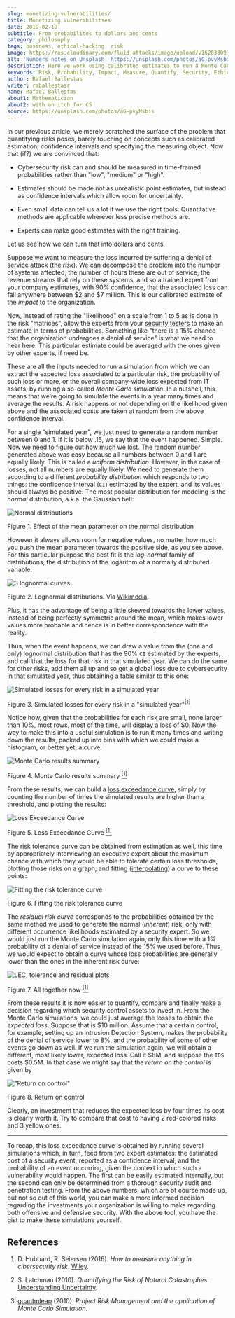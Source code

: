 ```yaml
---
slug: monetizing-vulnerabilities/
title: Monetizing Vulnerabilities
date: 2019-02-19
subtitle: From probabilites to dollars and cents
category: philosophy
tags: business, ethical-hacking, risk
image: https://res.cloudinary.com/fluid-attacks/image/upload/v1620330938/blog/monetizing-vulnerabilities/cover_d77gqi.webp
alt: 'Numbers notes on Unsplash: https://unsplash.com/photos/aG-pvyMsbis'
description: Here we work using calibrated estimates to run a Monte Carlo simulation to obtain the expected losses and the loss exceedance curve for different scenarios.
keywords: Risk, Probability, Impact, Measure, Quantify, Security, Ethical Hacking, Pentesting
author: Rafael Ballestas
writer: raballestasr
name: Rafael Ballestas
about1: Mathematician
about2: with an itch for CS
source: https://unsplash.com/photos/aG-pvyMsbis
---
```


In our previous article, we merely scratched the surface of the problem
that quantifying risks poses, barely touching on concepts such as
calibrated estimation, confidence intervals and specifying the measuring
object. Now that (if?) we are convinced that:

- Cybersecurity risk can and should be measured in time-framed
  probabilities rather than "low", "medium" or "high".

- Estimates should be made not as unrealistic point estimates, but
  instead as confidence intervals which allow room for uncertainty.

- Even small data can tell us a lot if we use the right tools.
  Quantitative methods are applicable wherever less precise methods
  are.

- Experts can make good estimates with the right training.

Let us see how we can turn that into dollars and cents.

Suppose we want to measure the loss incurred by suffering a denial of
service attack (the *risk*). We can decompose the problem into the
number of systems affected, the number of hours these are out of
service, the revenue streams that rely on these systems, and so a
trained expert from your company estimates, with 90% confidence, that
the associated loss can fall anywhere between $2 and $7 million. This is
our calibrated estimate of the *impact* to the organization.

Now, instead of rating the "likelihood" on a scale from 1 to 5 as is
done in the risk "matrices", allow the experts from your [security
testers](../../) to make an estimate in terms of probabilities.
Something like "there is a 15% chance that the organization undergoes a
denial of service" is what we need to hear here. This particular
estimate could be averaged with the ones given by other experts, if need
be.

These are all the inputs needed to run a simulation from which we can
extract the expected loss associated to a particular risk, the
probability of such loss or more, or the overall company-wide loss
expected from IT assets, by running a so-called *Monte Carlo
simulation*. In a nutshell, this means that we’re going to simulate the
events in a year many times and average the results. A risk happens or
not depending on the likelihood given above and the associated costs are
taken at random from the above confidence interval.

For a single "simulated year", we just need to generate a random number
between 0 and 1. If it is below .15, we say that the event happened.
Simple. Now we need to figure out how much we lost. The random number
generated above was easy because all numbers between 0 and 1 are equally
likely. This is called a *uniform distribution*. However, in the case of
losses, not all numbers are equally likely. We need to generate them
according to a different *probability distribution* which responds to
two things: the confidence interval (`CI`) estimated by the expert, and
its values should always be positive. The most popular distribution for
modeling is the *normal* distribution, a.k.a. the Gaussian bell:

<div class="imgblock">

![Normal distributions](https://res.cloudinary.com/fluid-attacks/image/upload/v1620330937/blog/monetizing-vulnerabilities/normal-distribution_m8ucds.webp)

<div class="title">

Figure 1. Effect of the mean parameter on the normal distribution

</div>

</div>

However it always allows room for negative values, no matter how much
you push the mean parameter towards the positive side, as you see above.
For this particular purpose the best fit is the *log-normal* family of
distributions, the distribution of the logarithm of a normally
distributed variable.

<div class="imgblock">

![3 lognormal curves](https://res.cloudinary.com/fluid-attacks/image/upload/v1620330935/blog/monetizing-vulnerabilities/lognormal-curves_yscml3.webp)

<div class="title">

Figure 2. Lognormal distributions.
Via [Wikimedia](https://commons.wikimedia.org/wiki/File:PDF-log_normal_distributions.svg).

</div>

</div>

Plus, it has the advantage of being a little skewed towards the lower
values, instead of being perfectly symmetric around the mean, which
makes lower values more probable and hence is in better correspondence
with the reality.

Thus, when the event happens, we can draw a value from the (one and
only) lognormal distribution that has the 90% `CI` estimated by the
experts, and call that the loss for that risk in that simulated year. We
can do the same for other risks, add them all up and so get a global
loss due to cybersecurity in that simulated year, thus obtaining a table
similar to this one:

<div class="imgblock">

![Simulated losses for every risk in a simulated year](https://res.cloudinary.com/fluid-attacks/image/upload/v1620330936/blog/monetizing-vulnerabilities/loss-risks-table_rvmog1.webp)

<div class="title">

Figure 3. Simulated losses for every risk
in a "simulated year"[<sup>\[1\]</sup>](#r1)

</div>

</div>

Notice how, given that the probabilities for each risk are small, none
larger than 10%, most rows, most of the time, will display a loss of $0.
Now the way to make this into a useful simulation is to run it many
times and writing down the results, packed up into bins with which we
could make a histogram, or better yet, a curve.

<div class="imgblock">

![Monte Carlo results summary](https://res.cloudinary.com/fluid-attacks/image/upload/v1620330936/blog/monetizing-vulnerabilities/mc-results-hist_gmojok.webp)

<div class="title">

Figure 4. Monte Carlo results summary [<sup>\[1\]</sup>](#r1)

</div>

</div>

From these results, we can build a [loss exceedance
curve](../quantifying-risk/), simply by counting the number of times the
simulated results are higher than a threshold, and plotting the results:

<div class="imgblock">

![Loss Exceedance Curve](https://res.cloudinary.com/fluid-attacks/image/upload/v1620330935/blog/monetizing-vulnerabilities/simple-lec_troyzh.webp)

<div class="title">

Figure 5. Loss Exceedance Curve [<sup>\[1\]</sup>](#r1)

</div>

</div>

The risk tolerance curve can be obtained from estimation as well, this
time by appropriately interviewing an executive expert about the maximum
chance with which they would be able to tolerate certain loss
thresholds, plotting those risks on a graph, and fitting
([interpolating](https://en.wikipedia.org/wiki/Interpolation)) a curve
to these points:

<div class="imgblock">

![Fitting the risk tolerance curve](https://res.cloudinary.com/fluid-attacks/image/upload/v1620330937/blog/monetizing-vulnerabilities/gen-risk-tolerance_tdklv7.webp)

<div class="title">

Figure 6. Fitting the risk tolerance curve

</div>

</div>

The *residual risk curve* corresponds to the probabilities obtained by
the same method we used to generate the normal (*inherent*) risk, only
with different occurrence likelihoods estimated by a security expert. So
we would just run the Monte Carlo simulation again, only this time with
a 1% probability of a denial of service instead of the 15% we used
before. Thus we would expect to obtain a curve whose loss probabilities
are generally lower than the ones in the inherent risk curve:

<div class="imgblock">

![LEC, tolerance and residual plots](https://res.cloudinary.com/fluid-attacks/image/upload/v1620330975/blog/quantifying-risk/loss-excedance-curve_qmxpph.webp)

<div class="title">

Figure 7. All together now [<sup>\[1\]</sup>](#r1)

</div>

</div>

From these results it is now easier to quantify, compare and finally
make a decision regarding which security control assets to invest in.
From the Monte Carlo simulations, we could just average the losses to
obtain the *expected loss*. Suppose that is $10 million. Assume that a
certain control, for example, setting up an Intrusion Detection System,
makes the probability of the denial of service lower to 8%, and the
probability of some of other events go down as well. If we run the
simulation again, we will obtain a different, most likely lower,
expected loss. Call it $8M, and suppose the `IDS` costs $0.5M. In that
case we might say that the *return on the control* is given by

<div class="imgblock">

!["Return on control"](https://res.cloudinary.com/fluid-attacks/image/upload/v1620330936/blog/monetizing-vulnerabilities/roc_qfbvd2.webp)

<div class="title">

Figure 8. Return on control

</div>

</div>

Clearly, an investment that reduces the expected loss by four times its
cost is clearly worth it. Try to compare that cost to having 2
red-colored risks and 3 yellow ones.

---
To recap, this loss exceedance curve is obtained by running several
simulations which, in turn, feed from two expert estimates: the
estimated cost of a security event, reported as a confidence interval,
and the probability of an event occurring, given the context in which
such a vulnerability would happen. The first can be easily estimated
internally, but the second can only be determined from a thorough
security audit and penetration testing. From the above numbers, which
are of course made up, but not so out of this world, you can make a more
informed decision regarding the investments your organization is willing
to make regarding both offensive and defensive security. With the above
tool, you have the gist to make these simulations yourself.

## References

1. D. Hubbard, R. Seiersen (2016). *How to measure anything in
    cibersecurity risk*. [Wiley](https://www.howtomeasureanything.com/).

2. S. Latchman (2010). *Quantifying the Risk of Natural Catastrophes*.
    [Understanding
    Uncertainty](https://understandinguncertainty.org/node/622).

3. [quantmleap](http://quantmleap.com/blog/2010/07/project-risk-management-and-the-application-of-monte-carlo-simulation/)
    (2010). *Project Risk Management and the application of Monte Carlo
    Simulation*.
